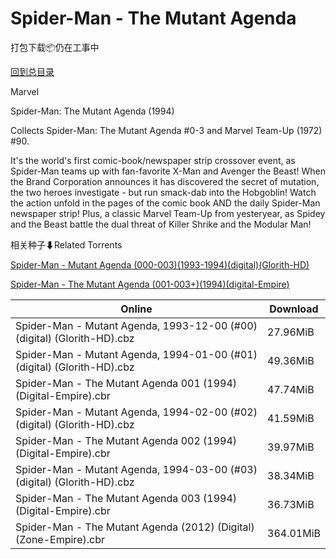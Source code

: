 # Spider-Man - The Mutant Agenda

打包下载📦仍在工事中

[回到总目录](/Catalogs.md)

Marvel

Spider-Man: The Mutant Agenda (1994)

Collects Spider-Man: The Mutant Agenda #0-3 and Marvel Team-Up (1972) #90.



It's the world's first comic-book/newspaper strip crossover event, as Spider-Man teams up with fan-favorite X-Man and Avenger the Beast! When the Brand Corporation announces it has discovered the secret of mutation, the two heroes investigate - but run smack-dab into the Hobgoblin! Watch the action unfold in the pages of the comic book AND the daily Spider-Man newspaper strip! Plus, a classic Marvel Team-Up from yesteryear, as Spidey and the Beast battle the dual threat of Killer Shrike and the Modular Man!





相关种子⬇Related Torrents

[Spider-Man - Mutant Agenda (000-003)(1993-1994)(digital)(Glorith-HD)](https://github.com/alicewish/markdown/blob/master/torrent/Spider-Man---Mutant-Agenda--000-003--1993-1994--digital--Glorith-HD.md)

[Spider-Man - The Mutant Agenda (001-003+)(1994)(digital-Empire)](https://github.com/alicewish/markdown/blob/master/torrent/Spider-Man---The-Mutant-Agenda--001-003---1994--digital-Empire.md)

Online | Download
--- | ---
Spider-Man - Mutant Agenda, 1993-12-00 (#00) (digital) (Glorith-HD).cbz | 27.96MiB
Spider-Man - Mutant Agenda, 1994-01-00 (#01) (digital) (Glorith-HD).cbz | 49.36MiB
Spider-Man - The Mutant Agenda 001 (1994) (Digital-Empire).cbr | 47.74MiB
Spider-Man - Mutant Agenda, 1994-02-00 (#02) (digital) (Glorith-HD).cbz | 41.59MiB
Spider-Man - The Mutant Agenda 002 (1994) (Digital-Empire).cbr | 39.97MiB
Spider-Man - Mutant Agenda, 1994-03-00 (#03) (digital) (Glorith-HD).cbz | 38.34MiB
Spider-Man - The Mutant Agenda 003 (1994) (Digital-Empire).cbr | 36.73MiB
Spider-Man - The Mutant Agenda (2012) (Digital) (Zone-Empire).cbr | 364.01MiB
